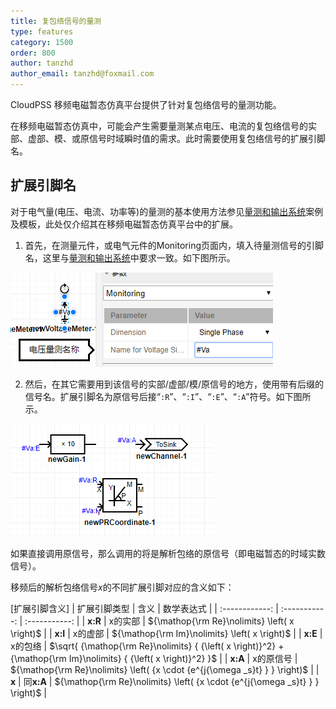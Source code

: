 ```yaml
---
title: 复包络信号的量测
type: features
category: 1500
order: 800
author: tanzhd
author_email: tanzhd@foxmail.com
---
```


CloudPSS 移频电磁暂态仿真平台提供了针对复包络信号的量测功能。

在移频电磁暂态仿真中，可能会产生需要量测某点电压、电流的复包络信号的实部、虚部、模、或原信号时域瞬时值的需求。此时需要使用复包络信号的扩展引脚名。

## 扩展引脚名

对于电气量(电压、电流、功率等)的量测的基本使用方法参见[量测和输出系统](/features/Measure.html)案例及模板，此处仅介绍其在移频电磁暂态仿真平台中的扩展。

1. 首先，在测量元件，或电气元件的Monitoring页面内，填入待量测信号的引脚名，这里与[量测和输出系统](/features/Measure.html)中要求一致。如下图所示。

![量测页面](SFApin/Monitoring.png "待量测信号") 

2. 然后，在其它需要用到该信号的实部/虚部/模/原信号的地方，使用带有后缀的信号名。扩展引脚名为原信号后接“`:R`”、“`:I`”、“`:E`”、“`:A`”符号。如下图所示。

![量测扩展使用](SFApin/UseSFApin.png "扩展引脚名的使用") 

如果直接调用原信号，那么调用的将是解析包络的原信号（即电磁暂态的时域实数信号）。

移频后的解析包络信号$x$的不同扩展引脚对应的含义如下：

[扩展引脚含义]
| 扩展引脚类型 | 含义 | 数学表达式 |
| :------------: | :-----------: | :-----------: |
| **x:R** | x的实部 | ${\mathop{\rm Re}\nolimits} \left( x \right)$ |
| **x:I** | x的虚部 | ${\mathop{\rm Im}\nolimits} \left( x \right)$ |
| **x:E** | x的包络 | $\sqrt{ {\mathop{\rm Re}\nolimits} { {\left( x \right)}^2} + {\mathop{\rm Im}\nolimits} { {\left( x \right)}^2} }$ |
| **x:A** | x的原信号 | ${\mathop{\rm Re}\nolimits} \left( {x \cdot {e^{j{\omega _s}t} } } \right)$ |
| **x** | 同**x:A** | ${\mathop{\rm Re}\nolimits} \left( {x \cdot {e^{j{\omega _s}t} } } \right)$ |

